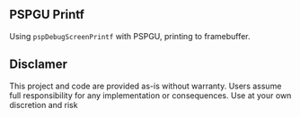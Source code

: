 ## PSPGU Printf
Using `pspDebugScreenPrintf` with PSPGU, printing to framebuffer.

## Disclamer
This project and code are provided as-is without warranty. Users assume full responsibility for any implementation or consequences. Use at your own discretion and risk
